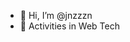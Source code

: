 - 👋 Hi, I’m @jnzzzn
- 👀 Activities in  Web Tech



<!---
jnzzzn/jnzzzn is a ✨ special ✨ repository because its `README.md` (this file) appears on your GitHub profile.
You can click the Preview link to take a look at your changes.
--->
